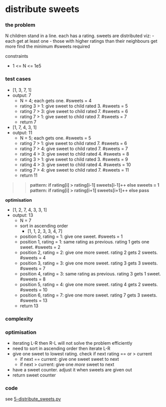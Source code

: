 # distribute sweets

### the problem
N children stand in a line. each has a rating. sweets
are distributed viz:
    - each get at least one
    - those with higher ratings than their neighbours get
    more
find the minimum #sweets required

constraints
* 1 <= N <= 1e5

### test cases
* [1, 3, 7, 1]
* output: 7
    * N = 4; each gets one. #sweets = 4
    * rating 3 > 1: give sweet to child rated 3. #sweets = 5
    * rating 7 > 3: give sweet to child rated 7. #sweets = 6
    * rating 7 > 1: give sweet to child rated 7. #sweets = 7
    * return 7
* [1, 7, 4, 3, 1]
* output: 11
    * N = 5; each gets one. #sweets = 5
    * rating 7 > 1: give sweet to child rated 7. #sweets = 6
    * rating 7 > 4: give sweet to child rated 7. #sweets = 7
    * rating 4 > 3: give sweet to child rated 4. #sweets = 8
    * rating 3 > 1: give sweet to child rated 3. #sweets = 9
    * rating 4 > 3: give sweet to child rated 4. #sweets = 10
    * rating 7 > 4: give sweet to child rated 7. #sweets = 11
    * return 11

> > **pattern: if rating[i] > rating[i-1] sweets[i-1]++ else sweets = 1**
> > **pattern: if rating[i] > rating[i+1] sweets[i+1]++ else pass**

**optimisation**
* [1, 2, 7, 4, 3, 3, 1]
* output: 13
    * N = 7
    * sort in ascending order
        * [1, 1, 2, 3, 3, 4, 7]
    * position 0, rating = 1: give one sweet. #sweets = 1
    * position 1, rating = 1: same rating as previous. rating 1 gets one sweet. #sweets = 2
    * position 2, rating = 2: give one more sweet. rating 2 gets 2 sweets. #sweets = 4
    * position 3, rating = 3: give one more sweet. rating 3 gets 3 sweets. #sweets = 7
    * position 4, rating = 3: same rating as previous. rating 3 gets 1 sweet. #sweets = 8
    * position 5, rating = 4: give one more sweet. rating 4 gets 2 sweets. #sweets = 10
    * position 6, rating = 7: give one more sweet. rating 7 gets 3 sweets. #sweets = 13
    * return 13

### complexity

### optimisation
* iterating L-R then R-L will not solve the problem efficiently
* need to sort in ascending order then iterate L-R
* give one sweet to lowest rating. check if next rating == or > current
    * if next == current: give one sweet sweet to next
    * if next > current: give one *more* sweet to next
* have a sweet counter. adjust it when sweets are given out
* return sweet counter 

### code
see [5-distribute_sweets.py][def]

[def]: ./5-distribute_sweets.py